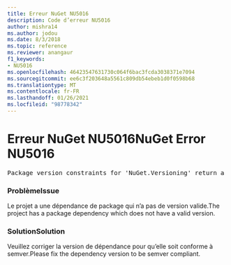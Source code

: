 ```yaml
---
title: Erreur NuGet NU5016
description: Code d’erreur NU5016
author: mishra14
ms.author: jodou
ms.date: 8/3/2018
ms.topic: reference
ms.reviewer: anangaur
f1_keywords:
- NU5016
ms.openlocfilehash: 46423547631730c064f6bac3fcda3038371e7094
ms.sourcegitcommit: ee6c3f203648a5561c809db54ebeb1d0f0598b68
ms.translationtype: MT
ms.contentlocale: fr-FR
ms.lasthandoff: 01/26/2021
ms.locfileid: "98778342"
---
```

# <a name="nuget-error-nu5016"></a><span data-ttu-id="93f07-103">Erreur NuGet NU5016</span><span class="sxs-lookup"><span data-stu-id="93f07-103">NuGet Error NU5016</span></span>
<pre>Package version constraints for 'NuGet.Versioning' return a version range that is empty.</pre>

### <a name="issue"></a><span data-ttu-id="93f07-104">Problème</span><span class="sxs-lookup"><span data-stu-id="93f07-104">Issue</span></span>

<span data-ttu-id="93f07-105">Le projet a une dépendance de package qui n’a pas de version valide.</span><span class="sxs-lookup"><span data-stu-id="93f07-105">The project has a package dependency which does not have a valid version.</span></span>


### <a name="solution"></a><span data-ttu-id="93f07-106">Solution</span><span class="sxs-lookup"><span data-stu-id="93f07-106">Solution</span></span>

<span data-ttu-id="93f07-107">Veuillez corriger la version de dépendance pour qu’elle soit conforme à semver.</span><span class="sxs-lookup"><span data-stu-id="93f07-107">Please fix the dependency version to be semver compliant.</span></span>

